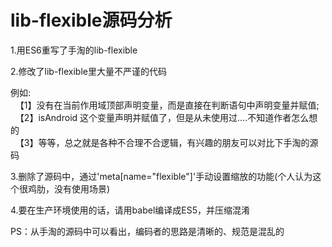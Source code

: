 # lib-flexible源码分析

1.用ES6重写了手淘的lib-flexible

2.修改了lib-flexible里大量不严谨的代码

例如:
   <br/>
   【1】没有在当前作用域顶部声明变量，而是直接在判断语句中声明变量并赋值;
   <br/>
   【2】isAndroid 这个变量声明并赋值了，但是从未使用过....不知道作者怎么想的
   <br/>
   【3】等等，总之就是各种不合理不合逻辑，有兴趣的朋友可以对比下手淘的源码

3.删除了源码中，通过'meta[name="flexible"]'手动设置缩放的功能(个人认为这个很鸡肋，没有使用场景)

4.要在生产环境使用的话，请用babel编译成ES5，并压缩混淆

PS：从手淘的源码中可以看出，编码者的思路是清晰的、规范是混乱的
